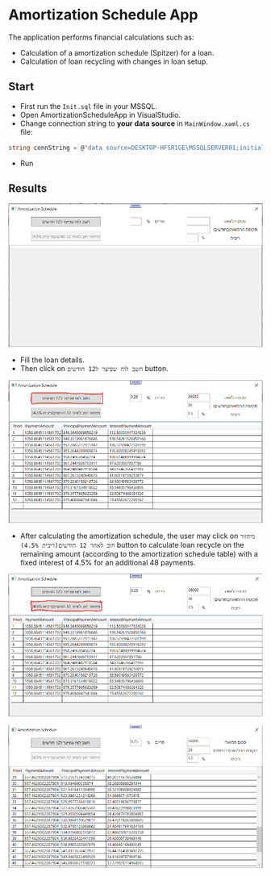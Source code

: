# Amortization Schedule App

The application performs financial calculations such as:
- Calculation of a amortization schedule (Spitzer) for a loan.
- Calculation of loan recycling with changes in loan setup.

## Start
- First run the ```Init.sql``` file in your MSSQL.
- Open AmortizationScheduleApp in VisualStudio.
- Change connection string to **your data source** in ```MainWindow.xaml.cs``` file:
```c#
string connString = @"data source=DESKTOP-HFSR1GE\MSSQLSERVER01;initial catalog=AmortizationSchedules;integrated security=True";
```
- Run

## Results
![alt text](https://github.com/netanel208/Amortization-Schedule-App/blob/master/images/1.PNG)

- Fill the loan details.
- Then click on ```חשב לוח שפיצר ל12 חודשים``` button.

![alt text](https://github.com/netanel208/Amortization-Schedule-App/blob/master/images/2.PNG)

- After calculating the amortization schedule, the user may click on ```מיחזור חוב לאחר 12 חודשים(ריבית 4.5%)``` button to calculate loan
recycle on the remaining amount (according to the amortization schedule table) with
a fixed interest of 4.5% for an additional 48 payments.

![alt text](https://github.com/netanel208/Amortization-Schedule-App/blob/master/images/3.PNG)

![alt text](https://github.com/netanel208/Amortization-Schedule-App/blob/master/images/4.PNG)
